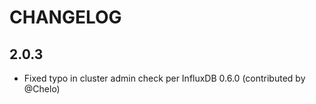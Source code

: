 # CHANGELOG

## 2.0.3
* Fixed typo in cluster admin check per InfluxDB 0.6.0 (contributed by @Chelo)
